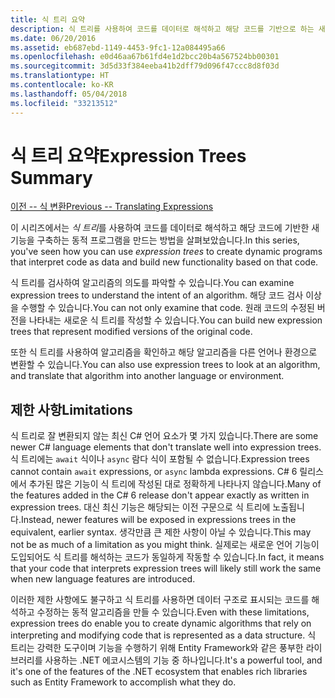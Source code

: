 ```yaml
---
title: 식 트리 요약
description: 식 트리를 사용하여 코드를 데이터로 해석하고 해당 코드를 기반으로 하는 새 기능을 빌드하는 동적 프로그램을 만드는 방법을 요약합니다.
ms.date: 06/20/2016
ms.assetid: eb687ebd-1149-4453-9fc1-12a084495a66
ms.openlocfilehash: e0d46aa67b61fd4e1d2bcc20b4a567524bb00301
ms.sourcegitcommit: 3d5d33f384eeba41b2dff79d096f47ccc8d8f03d
ms.translationtype: HT
ms.contentlocale: ko-KR
ms.lasthandoff: 05/04/2018
ms.locfileid: "33213512"
---
```

# <a name="expression-trees-summary"></a><span data-ttu-id="db896-103">식 트리 요약</span><span class="sxs-lookup"><span data-stu-id="db896-103">Expression Trees Summary</span></span>

[<span data-ttu-id="db896-104">이전 -- 식 변환</span><span class="sxs-lookup"><span data-stu-id="db896-104">Previous -- Translating Expressions</span></span>](expression-trees-translating.md)

<span data-ttu-id="db896-105">이 시리즈에서는 *식 트리*를 사용하여 코드를 데이터로 해석하고 해당 코드에 기반한 새 기능을 구축하는 동적 프로그램을 만드는 방법을 살펴보았습니다.</span><span class="sxs-lookup"><span data-stu-id="db896-105">In this series, you've seen how you can use *expression trees* to create dynamic programs that interpret code as data and build new functionality based on that code.</span></span>

<span data-ttu-id="db896-106">식 트리를 검사하여 알고리즘의 의도를 파악할 수 있습니다.</span><span class="sxs-lookup"><span data-stu-id="db896-106">You can examine expression trees to understand the intent of an algorithm.</span></span> <span data-ttu-id="db896-107">해당 코드 검사 이상을 수행할 수 있습니다.</span><span class="sxs-lookup"><span data-stu-id="db896-107">You can not only examine that code.</span></span> <span data-ttu-id="db896-108">원래 코드의 수정된 버전을 나타내는 새로운 식 트리를 작성할 수 있습니다.</span><span class="sxs-lookup"><span data-stu-id="db896-108">You can build new expression trees that represent modified versions of the original code.</span></span>

<span data-ttu-id="db896-109">또한 식 트리를 사용하여 알고리즘을 확인하고 해당 알고리즘을 다른 언어나 환경으로 변환할 수 있습니다.</span><span class="sxs-lookup"><span data-stu-id="db896-109">You can also use expression trees to look at an algorithm, and translate that algorithm into another language or environment.</span></span> 

## <a name="limitations"></a><span data-ttu-id="db896-110">제한 사항</span><span class="sxs-lookup"><span data-stu-id="db896-110">Limitations</span></span>

<span data-ttu-id="db896-111">식 트리로 잘 변환되지 않는 최신 C# 언어 요소가 몇 가지 있습니다.</span><span class="sxs-lookup"><span data-stu-id="db896-111">There are some newer C# language elements that don't translate well into expression trees.</span></span> <span data-ttu-id="db896-112">식 트리에는 `await` 식이나 `async` 람다 식이 포함될 수 없습니다.</span><span class="sxs-lookup"><span data-stu-id="db896-112">Expression trees cannot contain `await` expressions, or `async` lambda expressions.</span></span> <span data-ttu-id="db896-113">C# 6 릴리스에서 추가된 많은 기능이 식 트리에 작성된 대로 정확하게 나타나지 않습니다.</span><span class="sxs-lookup"><span data-stu-id="db896-113">Many of the features added in the C# 6 release don't appear exactly as written in expression trees.</span></span> <span data-ttu-id="db896-114">대신 최신 기능은 해당되는 이전 구문으로 식 트리에 노출됩니다.</span><span class="sxs-lookup"><span data-stu-id="db896-114">Instead, newer features will be exposed in expressions trees in the equivalent, earlier syntax.</span></span> <span data-ttu-id="db896-115">생각만큼 큰 제한 사항이 아닐 수 있습니다.</span><span class="sxs-lookup"><span data-stu-id="db896-115">This may not be as much of a limitation as you might think.</span></span> <span data-ttu-id="db896-116">실제로는 새로운 언어 기능이 도입되어도 식 트리를 해석하는 코드가 동일하게 작동할 수 있습니다.</span><span class="sxs-lookup"><span data-stu-id="db896-116">In fact, it means that your code that interprets expression trees will likely still work the same when new language features are introduced.</span></span>

<span data-ttu-id="db896-117">이러한 제한 사항에도 불구하고 식 트리를 사용하면 데이터 구조로 표시되는 코드를 해석하고 수정하는 동적 알고리즘을 만들 수 있습니다.</span><span class="sxs-lookup"><span data-stu-id="db896-117">Even with these limitations, expression trees do enable you to create dynamic algorithms that rely on interpreting and modifying code that is represented as a data structure.</span></span> <span data-ttu-id="db896-118">식 트리는 강력한 도구이며 기능을 수행하기 위해 Entity Framework와 같은 풍부한 라이브러리를 사용하는 .NET 에코시스템의 기능 중 하나입니다.</span><span class="sxs-lookup"><span data-stu-id="db896-118">It's a powerful tool, and it's one of the features of the .NET ecosystem that enables rich libraries such as Entity Framework to accomplish what they do.</span></span>

